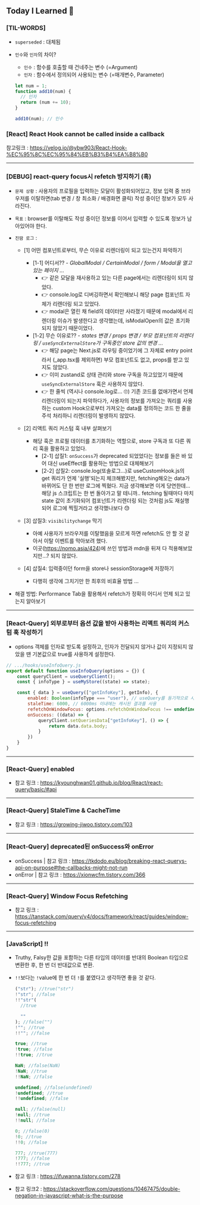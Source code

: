 ## Today I Learned 🥹

### [TIL-WORDS]

- `superseded` : 대체됨
- `인수`와 `인자`의 차이?

  - `인수` : 함수를 호출할 때 건네주는 변수 (=Argument)
  - `인자` : 함수에서 정의되어 사용되는 변수 (=매개변수, Parameter)

  ```javascript
  let num = 1;
  function add10(num) {
    // 인자
    return (num += 10);
  }

  add10(num); // 인수
  ```

### [React] React Hook cannot be called inside a callback

참고링크 : https://velog.io/@ybw903/React-Hook-%EC%95%8C%EC%95%84%EB%B3%B4%EA%B8%B0

---

### [DEBUG] react-query focus시 refetch 방지하기 (흑)

- `문제 상황` : 사용자의 프로필을 입력하는 모달이 활성화되어있고, 정보 입력 중 브라우저를 이탈하면(tab 변경 / 창 최소화 / 배경화면 클릭) 작성 중이던 정보가 모두 사라진다.
- `목표` : browser를 이탈해도 작성 중이던 정보를 이어서 입력할 수 있도록 정보가 남아있어야 한다.
- `진땀 로그` :

  - [1] 어떤 컴포넌트로부터, 무슨 이유로 리렌더링이 되고 있는건지 파악하기

    - [1-1] 어디서?? - <i> GlobalModal / CertainModal / form / Modal을 열고 있는 페이지 ... </i>
      - 👉 같은 모달을 재사용하고 있는 다른 page에서는 리렌더링이 되지 않았다.
      - 👉 console.log로 디버깅하면서 확인해보니 해당 page 컴포넌트 자체가 리렌더링 되고 있었다.
      - 👉 modal은 열린 채 field의 데이터만 사라졌기 때문에 modal에서 리렌더링 이슈가 발생한다고 생각했는데, isModalOpen의 값은 초기화되지 않았기 때문이었다.
    - [1-2] 무슨 이유로?? - <i> states 변경 / props 변경 / 부모 컴포넌트의 리렌더링 / `useSyncExternalStore`가 구독중인 store 값의 변경 ... </i>
      - 👉 해당 page는 Next.js로 라우팅 중이었기에 그 자체로 entry point라서 (\_app.tsx를 제외하면) 부모 컴포넌트도 없고, props를 받고 있지도 않았다.
      - 👉 이미 zustand로 상태 관리와 store 구독을 하고있었기 때문에 `useSyncExternalStore` 훅은 사용하지 않았다.
      - 👉 한 줄씩 (역시나 console.log로... 🙄) 기존 코드를 없애가면서 언제 리렌더링이 되는지 파악하다가, 사용자의 정보를 가져오는 쿼리를 사용하는 custom Hook으로부터 가져오는 data를 정의하는 코드 한 줄을 주석 처리하니 리렌더링이 발생하지 않았다.

  - [2] 리액트 쿼리 커스텀 훅 내부 살펴보기
    - 해당 훅은 프로필 데이터를 초기화하는 역할으로, store 구독과 또 다른 쿼리 훅을 활용하고 있었다.
      - [2-1] 삽질1: `onSuccess`가 deprecated 되었었다는 정보를 들은 바 있어 대신 useEffect를 활용하는 방법으로 대체해보기
      - [2-2] 삽질2: console.log(또솔로그...)로 useCustomHook.js의 get 쿼리가 언제 '실행'되는지 체크해봤지만, fetching해오는 data가 바뀌어도 단 한 번만 로그에 찍혔다. 지금 생각해보면 이게 당연한데... 해당 js 스크립트는 한 번 돌아가고 말 테니까.. fetching 될때마다 마치 state 값이 초기화되어 컴포넌트가 리렌더링 되는 것처럼 js도 재실행되어 로그에 찍힐거라고 생각했나보다 😓
  - [3] 삽질3: `visibilitychange` 막기
    - 아예 사용자가 브라우저를 이탈했음을 모르게 하면 refetch도 안 할 것 같아서 이탈 이벤트를 막아보려 했다.
    - 이곳(https://nomo.asia/424)에 쓰인 방법과 mdn을 뒤져 다 적용해보았지만...? 되지 않았다.
  - [4] 삽질4: 입력중이던 form을 store나 sessionStorage에 저장하기
    - 다행히 생각에 그치기만 한 최후의 비효율 방법 ...

- 해결 방법: Performance Tab을 활용해서 refetch가 정확히 어디서 언제 되고 있는지 알아보기

---

### [React-Query] 외부로부터 옵션 값을 받아 사용하는 리액트 쿼리의 커스텀 훅 작성하기

- options 객체를 인자로 받도록 설정하고, 인자가 전달되지 않거나 값이 지정되지 않았을 땐 기본값으로 true를 사용하게 설정한다.

```javascript
// .../hooks/useInfoQuery.js
export default function useInfoQuery(options = {}) {
    const queryClient = useQueryClient();
    const { infoType } = useMyStore((state) => state);

    const { data } = useQuery(["getInfoKey"], getInfo), {
        enabled: Boolean(infoType === "user"), // useQuery를 동기적으로 사용
        staleTime: 6000, // 6000ms 이내에는 캐시된 결과를 사용
        refetchOnWindowFocus: options.refetchOnWindowFocus !== undefined ? options.refetchOnWindowFocus : true, // background에 있을시 fresh data를 자동으로 요청
        onSuccess: ((data) => {
            queryClient.setQueriesData["getInfoKey"], () => {
                return data.data.body;
            }
        })
    }
}

```

---

### [React-Query] enabled

- 참고 링크 : https://kyounghwan01.github.io/blog/React/react-query/basic/#api

---

### [React-Query] StaleTime & CacheTime

- 참고 링크 : https://growing-jiwoo.tistory.com/103

---

### [React-Query] deprecated된 onSuccess와 onError

- onSuccess | 참고 링크 : https://tkdodo.eu/blog/breaking-react-querys-api-on-purpose#the-callbacks-might-not-run
- onError | 참고 링크 : https://xionwcfm.tistory.com/366

---

### [React-Query] Window Focus Refetching

- 참고 링크 : https://tanstack.com/query/v4/docs/framework/react/guides/window-focus-refetching

---

### [JavaScript] !!

- Truthy, Falsy한 값을 포함하는 다른 타입의 데이터를 반대의 Boolean 타입으로 변환한 후, 한 번 더 반대값으로 변환.
- `!!`보다는 `!`value에 한 번 더 `!`를 붙였다고 생각하면 좋을 것 같다.

  ```javascript
  ("str"); //true("str")
  !"str"; //false
  !!"str"(
    //true

    ""
  ); //false("")
  !""; //true
  !!""; //false

  true; //true
  !true; //false
  !!true; //true

  NaN; //false(NaN)
  !NaN; //true
  !!NaN; //false

  undefined; //false(undefined)
  !undefined; //true
  !!undefined; //false

  null; //false(null)
  !null; //true
  !!null; //false

  0; //false(0)
  !0; //true
  !!0; //false

  777; //true(777)
  !777; //false
  !!777; //true
  ```

- 참고 링크 : https://ifuwanna.tistory.com/278
- 참고 링크2 : https://stackoverflow.com/questions/10467475/double-negation-in-javascript-what-is-the-purpose
